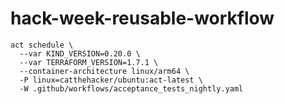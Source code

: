 # hack-week-reusable-workflow

```console
act schedule \
  --var KIND_VERSION=0.20.0 \
  --var TERRAFORM_VERSION=1.7.1 \
  --container-architecture linux/arm64 \
  -P linux=catthehacker/ubuntu:act-latest \
  -W .github/workflows/acceptance_tests_nightly.yaml
```
